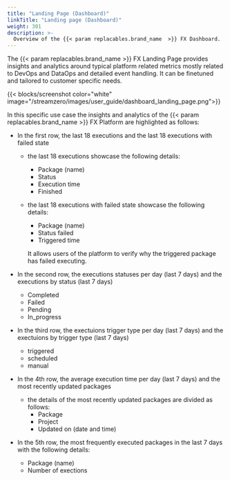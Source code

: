 ```yaml
---
title: "Landing Page (Dashboard)"
linkTitle: "Landing page (Dashboard)"
weight: 301
description: >-
  Overview of the {{< param replacables.brand_name  >}} FX Dashboard.
---
```


The {{< param replacables.brand_name  >}} FX Landing Page provides insights and analytics around typical platform related metrics mostly related to DevOps and DataOps and detailed event handling. It can be finetuned and tailored to customer specific needs.

{{< blocks/screenshot color="white" image="/streamzero/images/user_guide/dashboard_landing_page.png">}}

In this specific use case the insights and analytics of the {{< param replacables.brand_name  >}} FX Platform are highlighted as follows:

- In the first row, the last 18 executions and the last 18 executions with failed state

  - the last 18 executions showcase the following details:

    - Package (name)
    - Status
    - Execution time
    - Finished

  - the last 18 executions with failed state showcase the following details:

    - Package (name)
    - Status failed
    - Triggered time 

    It allows users of the platform to verify why the triggered package has failed executing.

- In the second row, the executions statuses per day (last 7 days) and the executions by status (last 7 days)

  - Completed
  - Failed
  - Pending
  - In_progress

- In the third row, the exectuions trigger type per day (last 7 days) and the exectuions by trigger type (last 7 days)

  - triggered
  - scheduled
  - manual

- In the 4th row, the average execution time per day (last 7 days) and the most recently updated packages

  - the details of the most recently updated packages are divided as follows:
    - Package
    - Project
    - Updated on (date and time)

- In the 5th row, the most frequently executed packages in the last 7 days with the following details:

  - Package (name)
  - Number of exections